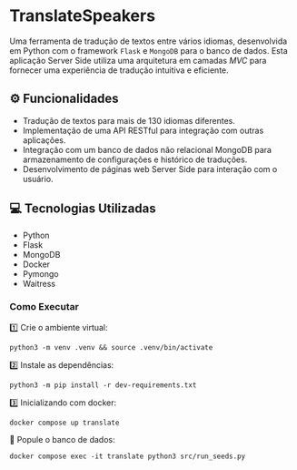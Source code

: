 # TranslateSpeakers
Uma ferramenta de tradução de textos entre vários idiomas, desenvolvida em Python com o framework `Flask` e `MongoDB` para o  banco de dados. Esta aplicação Server Side utiliza uma arquitetura em camadas *MVC* para fornecer uma experiência de tradução intuitiva e eficiente.

## ⚙️ Funcionalidades
* Tradução de textos para mais de 130 idiomas diferentes.
* Implementação de uma API RESTful para integração com outras aplicações.
* Integração com um banco de dados não relacional MongoDB para armazenamento de configurações e histórico de traduções.
* Desenvolvimento de páginas web Server Side para interação com o usuário.

## 💻 Tecnologias Utilizadas
* Python
* Flask
* MongoDB
* Docker
* Pymongo
* Waitress

### Como Executar
1️⃣ Crie o ambiente virtual:
```
python3 -m venv .venv && source .venv/bin/activate
```
2️⃣ Instale as dependências:
```
python3 -m pip install -r dev-requirements.txt
```
3️⃣ Inicializando com docker:
```
docker compose up translate
```
🎲 Popule o banco de dados:
```
docker compose exec -it translate python3 src/run_seeds.py
```
